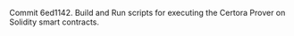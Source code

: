 Commit 6ed1142.                    Build and Run scripts for executing the Certora Prover on Solidity smart contracts.